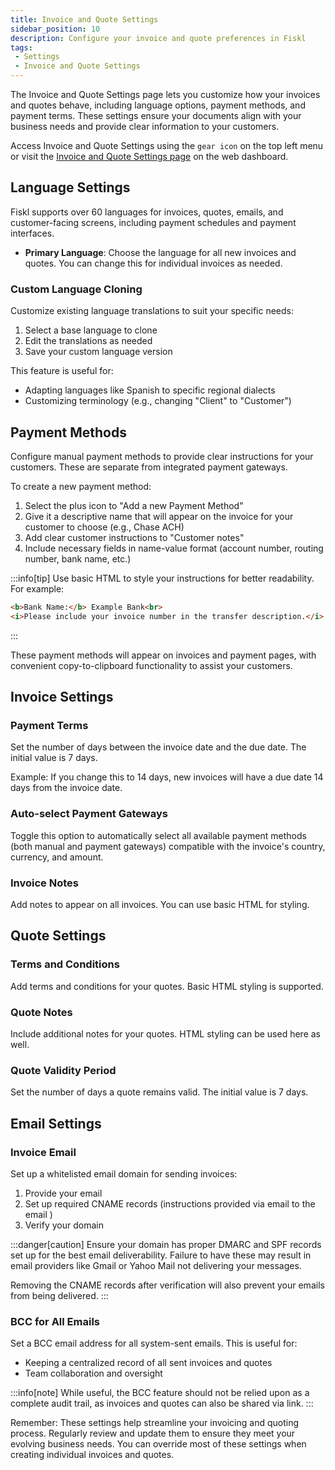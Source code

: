 ```yaml
---
title: Invoice and Quote Settings
sidebar_position: 10
description: Configure your invoice and quote preferences in Fiskl
tags:
 - Settings
 - Invoice and Quote Settings
---
```


The Invoice and Quote Settings page lets you customize how your invoices and quotes behave, including language options, payment methods, and payment terms. These settings ensure your documents align with your business needs and provide clear information to your customers.

Access Invoice and Quote Settings using the `gear icon` on the top left menu or visit the [Invoice and Quote Settings page](https://my.fiskl.com/invoice-settings) on the web dashboard.

## Language Settings

Fiskl supports over 60 languages for invoices, quotes, emails, and customer-facing screens, including payment schedules and payment interfaces.

- **Primary Language**: Choose the language for all new invoices and quotes. You can change this for individual invoices as needed.

### Custom Language Cloning

Customize existing language translations to suit your specific needs:

1. Select a base language to clone
2. Edit the translations as needed
3. Save your custom language version

This feature is useful for:
- Adapting languages like Spanish to specific regional dialects
- Customizing terminology (e.g., changing "Client" to "Customer")

## Payment Methods

Configure manual payment methods to provide clear instructions for your customers. These are separate from integrated payment gateways.

To create a new payment method:

1. Select the plus icon to "Add a new Payment Method"
2. Give it a descriptive name that will appear on the invoice for your customer to choose (e.g., Chase ACH)
3. Add clear customer instructions to "Customer notes"
4. Include necessary fields in name-value format (account number, routing number, bank name, etc.)

:::info[tip]
Use basic HTML to style your instructions for better readability. For example:
```html
<b>Bank Name:</b> Example Bank<br>
<i>Please include your invoice number in the transfer description.</i>
```
:::

These payment methods will appear on invoices and payment pages, with convenient copy-to-clipboard functionality to assist your customers.

## Invoice Settings

### Payment Terms
Set the number of days between the invoice date and the due date. The initial value is 7 days.

Example: If you change this to 14 days, new invoices will have a due date 14 days from the invoice date.

### Auto-select Payment Gateways
Toggle this option to automatically select all available payment methods (both manual and payment gateways) compatible with the invoice's country, currency, and amount.

### Invoice Notes
Add notes to appear on all invoices. You can use basic HTML for styling.

## Quote Settings

### Terms and Conditions
Add terms and conditions for your quotes. Basic HTML styling is supported.

### Quote Notes
Include additional notes for your quotes. HTML styling can be used here as well.

### Quote Validity Period
Set the number of days a quote remains valid. The initial value is 7 days.

## Email Settings

### Invoice Email
Set up a whitelisted email domain for sending invoices:

1. Provide your email
2. Set up required CNAME records (instructions provided via email to the email )
3. Verify your domain

:::danger[caution]
Ensure your domain has proper DMARC and SPF records set up for the best email deliverability. Failure to have these may result in email providers like Gmail or Yahoo Mail not delivering your messages.

Removing the CNAME records after verification will also prevent your emails from being delivered. 
:::

### BCC for All Emails
Set a BCC email address for all system-sent emails. This is useful for:
- Keeping a centralized record of all sent invoices and quotes
- Team collaboration and oversight

:::info[note]
While useful, the BCC feature should not be relied upon as a complete audit trail, as invoices and quotes can also be shared via link.
:::

Remember: These settings help streamline your invoicing and quoting process. Regularly review and update them to ensure they meet your evolving business needs. You can override most of these settings when creating individual invoices and quotes.